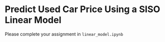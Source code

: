 # Predict Used Car Price Using a SISO Linear Model

Please complete your assignment in `linear_model.ipynb`
